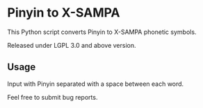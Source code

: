 Pinyin to X-SAMPA
=================

This Python script converts Pinyin to X-SAMPA phonetic symbols.

Released under LGPL 3.0 and above version.


Usage
-----

Input with Pinyin separated with a space between each word.

Feel free to submit bug reports.

